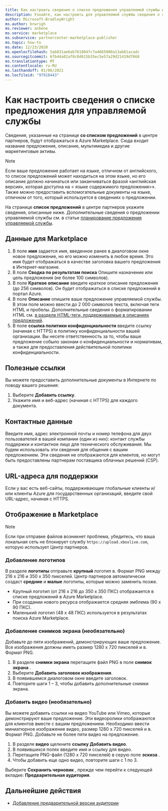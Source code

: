 ```yaml
---
title: Как настроить сведения о списке предложения управляемой службы в центре партнеров Майкрософт
description: Узнайте, как настроить для управляемой службы сведения о списке предложения в Azure Marketplace с помощью центра партнеров.
author: Microsoft-BradleyWright
ms.author: brwrigh
ms.reviewer: anbene
ms.service: marketplace
ms.subservice: partnercenter-marketplace-publisher
ms.topic: how-to
ms.date: 12/23/2020
ms.openlocfilehash: 5ab831ae6ab761804fc7a4665000a13ab61acadc
ms.sourcegitcommit: 67b44a02af0c8d615b35ec5e57a29d21419d7668
ms.translationtype: MT
ms.contentlocale: ru-RU
ms.lasthandoff: 01/06/2021
ms.locfileid: "97918443"
---
```

# <a name="how-to-configure-your-managed-service-offer-listing-details"></a>Как настроить сведения о списке предложения для управляемой службы

Сведения, указанные на странице **со списком предложений** в центре партнеров, будут отображаться в Azure Marketplace. Сюда входит название предложения, описание, мультимедиа и другие маркетинговые активы.

> [!NOTE]
> Если ваше предложение работает на языке, отличном от английского, то список предложений может находиться на этом языке, но его описание должно начинаться или заканчиваться фразой «английская версия», которая доступна на &lt; языке содержимого предложения>». Также можно предоставить вспомогательные документы на языке, отличном от того, который используется в сведениях о предложении.

На странице **список предложений** в центре партнеров укажите сведения, описанные ниже. Дополнительные сведения о предложении управляемой службы см. в статье [планирование предложения управляемой службы](./plan-managed-service-offer.md).

## <a name="marketplace-details"></a>Данные для Marketplace

1. В поле **имя** задается имя, введенное ранее в диалоговом окне новое предложение, но его можно изменить в любое время. Это имя будет отображаться в качестве заголовка вашего предложения в Интернет-магазине.
2. В поле **Сводка по результатам поиска** Опишите назначение или цель предложения (не более 100 символов).
3. В поле **Краткое описание** введите краткое описание предложения (до 256 символов). Он будет отображаться в списке предложений в портал Azure.
4. В поле **Описание** опишите ваше предложение управляемой службы. В этом поле можно ввести до 2 000 символов текста, включая теги HTML и пробелы. Дополнительные сведения о форматировании HTML см. [в разделе HTML-теги, поддерживаемые в описаниях предложений](./supported-html-tags.md).
5. В поле **ссылка политики конфиденциальности** введите ссылку (начиная с HTTPS) в политику конфиденциальности вашей организации. Вы несете ответственность за то, чтобы ваше предложение собыло законам о конфиденциальности и нормативам, а также для предоставления действительной политики конфиденциальности.

## <a name="useful-links"></a>Полезные ссылки

Вы можете предоставить дополнительные документы в Интернете по поводу вашего решения:

1. Выберите **Добавить ссылку**.
2. Укажите имя и веб-адрес (начиная с HTTPS) для каждого документа.

## <a name="contact-information"></a>Контактные данные

Введите имя, адрес электронной почты и номер телефона для двух пользователей в вашей компании (один из них): контакт службы поддержки и контактное лицо для технического обслуживания. Мы будем использовать эти сведения для общения с вашим предложением. Эти сведения не отображаются для клиентов, но могут быть предоставлены партнерам поставщика облачных решений (CSP).

## <a name="support-urls"></a>URL-адреса для поддержки

Если у вас есть веб-сайты, поддерживающие глобальные клиенты и/или клиенты Azure для государственных организаций, введите свой URL-адрес, начиная с HTTPS.

## <a name="marketplace-media"></a>Отображение в Marketplace

> [!NOTE]
> Если при отправке файлов возникнет проблема, убедитесь, что ваша локальная сеть не блокирует службу `https://upload.xboxlive.com`, которую использует Центр партнеров.

### <a name="add-logos"></a>Добавление логотипов

В разделе **логотипы** отправьте **крупный** логотип в. Формат PNG между 216 x 216 и 350 x 350 пикселей. Центр партнеров автоматически создаст **средние** и **малые** логотипы, которые можно заменить позже.

* Крупный логотип (от 216 x 216 до 350 x 350 ПКС) отображается в списке предложений в Azure Marketplace.
* При создании нового ресурса отображается средняя эмблема (90 x 90 ПКС).
* Маленький логотип (48 x 48 ПКС) используется в результатах поиска Azure Marketplace.

### <a name="add-screenshots-optional"></a>Добавление снимков экрана (необязательно)

Добавьте до пяти изображений, демонстрирующих ваше предложение. Все изображения должны иметь размер 1280 x 720 пикселей и в. Формат PNG.

1. В разделе **снимки экрана** перетащите файл PNG в поле **снимок экрана** .
2. Выберите **Добавить заголовок изображения**.
3. В появившемся диалоговом окне введите заголовок.
4. Повторите шаги 1 – 3, чтобы добавить дополнительные снимки экрана.

### <a name="add-videos-optional"></a>Добавить видео (необязательно)

Вы можете добавить ссылки на видео YouTube или Vimeo, которые демонстрируют ваше предложение. Эти видеоролики отображаются для клиентов вместе с вашим предложением. Необходимо ввести миниатюрное изображение видео, размер 1280 x 720 пикселей и в. Формат PNG. Добавьте не более пяти видео на предложение.

1. В разделе **видео** щелкните **ссылку Добавить видео**.
2. В появившихся полях введите имя и ссылку для видео.
3. Перетащите PNG-файл (1280 x 720 пикселей) в серую поле **эскиза** .
4. Чтобы добавить еще одно видео, повторите шаги с 1 по 3.

Выберите **Сохранить черновик** , прежде чем перейти к следующей вкладке: **Предварительная аудитория**.

## <a name="next-steps"></a>Дальнейшие действия

* [Добавление предварительной версии аудитории](create-managed-service-offer-preview.md)
